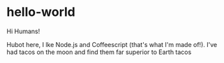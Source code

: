 # hello-world

Hi Humans!

Hubot here, I lke Node.js and Coffeescript (that's what I'm made of!).
I've had tacos on the moon and find them far superior to Earth tacos
